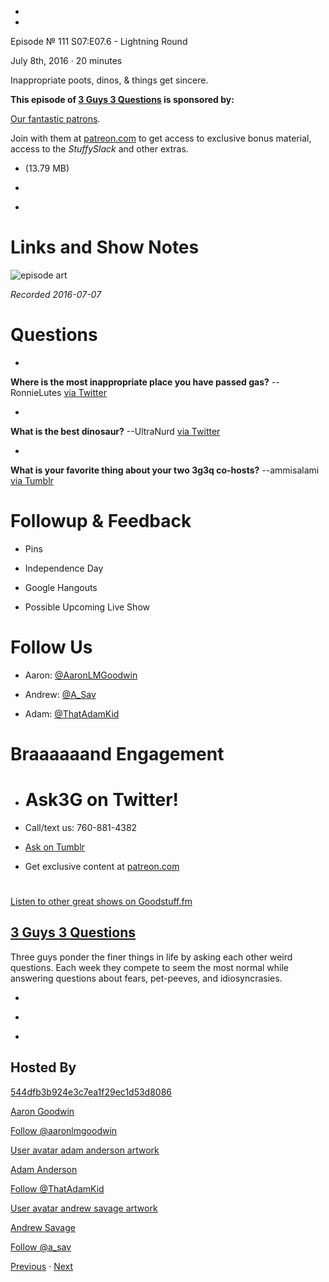 -

-

Episode № 111 S07:E07.6 - Lightning Round

July 8th, 2016 · 20 minutes

Inappropriate poots, dinos, & things get sincere.

**This episode of [3 Guys 3 Questions](/3g3q) is sponsored by:**

[Our fantastic patrons](http://www.patreon.com/3g3q).

Join with them at [patreon.com](http://www.patreon.com/3g3q) to get access to exclusive bonus material, access to the _StuffySlack_ and other extras.

- [](http://podcasts-1.feedpress.co/13789/3G3Q%20-%20S07E07_6%20-%20Lightning%20Round.mp3)(13.79 MB)

- [](http://twitter.com/intent/tweet?text=3%20Guys%203%20Questions%20%E2%84%96%20111%20on%20@goodstuff_fm%20-%20http://goodstuff.fm/3g3q/111)

- [](http://www.facebook.com/sharer/sharer.php?u=http://goodstuff.fm/3g3q/111)

# Links and Show Notes

![episode art](http://l.gdwn.co/1tmi.jpg)

_Recorded 2016-07-07_

# Questions

-

**Where is the most inappropriate place you have passed gas?** --RonnieLutes [via Twitter](https://twitter.com/17468886/status/746891875345305600)

-

**What is the best dinosaur?** --UltraNurd [via Twitter](https://twitter.com/12884962/status/701522545841836032)

-

**What is your favorite thing about your two 3g3q co-hosts?** --ammisalami [via Tumblr](http://ammisalami.tumblr.com)

# Followup & Feedback

- Pins

- Independence Day

- Google Hangouts

- Possible Upcoming Live Show

# Follow Us

- Aaron: [@AaronLMGoodwin](http://twitter.com/aaronlmgoodwin)

- Andrew: [@A_Sav](http://twitter.com/a_sav)

- Adam: [@ThatAdamKid](http://twitter.com/thatadamkid)

# Braaaaaand Engagement

- # Ask3G on Twitter!

- Call/text us: 760-881-4382

- [Ask on Tumblr](http://3g3q.co/ask)

- Get exclusive content at [patreon.com](http://www.patreon.com/3g3q)

#

[Listen to other great shows on Goodstuff.fm](http://www.goodstuff.fm)

## [3 Guys 3 Questions](/3g3q)

Three guys ponder the finer things in life by asking each other weird questions. Each week they compete to seem the most normal while answering questions about fears, pet-peeves, and idiosyncrasies.

- [](https://itunes.apple.com/us/podcast/3-guys-3-questions/id914129482)

- [](http://feed.3g3q.co/)

- [](mailto:3guys3questions@gmail.com?cc=sponsorship%40goodstuff.fm&subject=%5BGoodStuff%20FM%5D%20Sponsorship%20Inquiry%20for%203%20Guys%203%20Questions)

## Hosted By

[544dfb3b924e3c7ea1f29ec1d53d8086](/people/aaron-goodwin)[](http://gravatar.com/avatar/544dfb3b924e3c7ea1f29ec1d53d8086.png?s=300&r=pg)

[Aaron Goodwin](/people/aaron-goodwin)

[Follow @aaronlmgoodwin](https://twitter.com/aaronlmgoodwin)

[User avatar adam anderson artwork](/people/adam-anderson)[](https://goodstuffs3.s3.amazonaws.com/uploads/user/avatar/89/user_avatar_adam-anderson_artwork.png)

[Adam Anderson](/people/adam-anderson)

[Follow @ThatAdamKid](https://twitter.com/ThatAdamKid)

[User avatar andrew savage artwork](/people/andrew-savage)[](https://goodstuffs3.s3.amazonaws.com/uploads/user/avatar/95/user_avatar_andrew-savage_artwork.png)

[Andrew Savage](/people/andrew-savage)

[Follow @a_sav](https://twitter.com/a_sav)

[Previous](/3g3q/110) · [Next](/3g3q/112)
